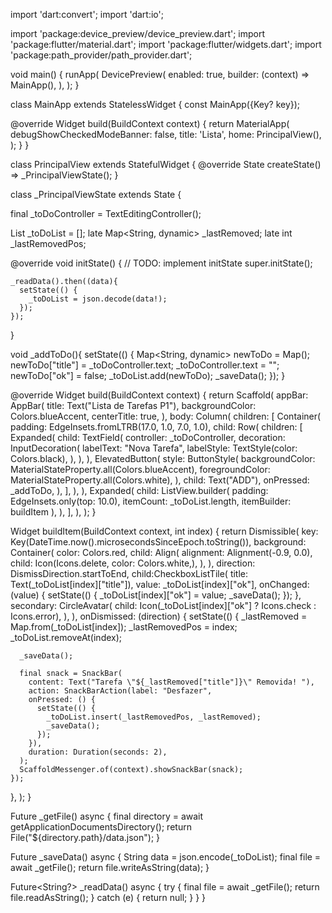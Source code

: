 import 'dart:convert';
import 'dart:io';

import 'package:device_preview/device_preview.dart';
import 'package:flutter/material.dart';
import 'package:flutter/widgets.dart';
import 'package:path_provider/path_provider.dart';

void main() {
  runApp(
    DevicePreview(
      enabled: true,
      builder: (context) => MainApp(),
    ),
  );
}

class MainApp extends StatelessWidget {
  const MainApp({Key? key});

  @override
  Widget build(BuildContext context) {
    return MaterialApp(
      debugShowCheckedModeBanner: false,
      title: 'Lista',
      home: PrincipalView(),
    );
  }
}

class PrincipalView extends StatefulWidget {
  @override
  State<PrincipalView> createState() => _PrincipalViewState();
}

class _PrincipalViewState extends State<PrincipalView> {
  
  final _toDoController = TextEditingController();

  List _toDoList = [];
  late Map<String, dynamic> _lastRemoved;
  late int _lastRemovedPos;

  @override
  void initState() {
    // TODO: implement initState
    super.initState();

    _readData().then((data){
      setState(() {
        _toDoList = json.decode(data!);
      });
    });
  }

  void _addToDo(){
      setState(() {
        Map<String, dynamic> newToDo = Map();
      newToDo["title"] = _toDoController.text;
      _toDoController.text = "";
      newToDo["ok"] = false;
      _toDoList.add(newToDo);
      _saveData();
      });
  }

  @override
  Widget build(BuildContext context) {
    return Scaffold(
      appBar: AppBar(
        title: Text("Lista de Tarefas P1"),
        backgroundColor: Colors.blueAccent,
        centerTitle: true,
      ),
      body: Column(
        children: <Widget>[
          Container(
            padding: EdgeInsets.fromLTRB(17.0, 1.0, 7.0, 1.0),
            child: Row(
              children: <Widget>[
                Expanded(
                  child: TextField(
                    controller: _toDoController,
                    decoration: InputDecoration(
                      labelText: "Nova Tarefa",
                      labelStyle: TextStyle(color: Colors.black),
                    ),
                  ),
                ),
                ElevatedButton(
                  style: ButtonStyle(
                    backgroundColor:
                        MaterialStateProperty.all(Colors.blueAccent),
                    foregroundColor: MaterialStateProperty.all(Colors.white),
                  ),
                  child: Text("ADD"),
                  onPressed: _addToDo,
                ),
              ],
            ),
          ),
          Expanded(
            child: ListView.builder(
              padding: EdgeInsets.only(top: 10.0),
              itemCount: _toDoList.length,
              itemBuilder: buildItem
            ),
          ),
        ],
      ),
    );
  }

  Widget buildItem(BuildContext context, int index) {
    return Dismissible(
      key: Key(DateTime.now().microsecondsSinceEpoch.toString()),
      background: Container(
        color: Colors.red,
        child: Align(
          alignment: Alignment(-0.9, 0.0),
          child: Icon(Icons.delete, color: Colors.white,),
        ),
      ),
      direction: DismissDirection.startToEnd,
      child:CheckboxListTile(
      title: Text(_toDoList[index]["title"]),
      value: _toDoList[index]["ok"],
      onChanged: (value) {
        setState(() {
          _toDoList[index]["ok"] = value;
          _saveData();
        });
      },
      secondary: CircleAvatar(
        child: Icon(_toDoList[index]["ok"] ? Icons.check : Icons.error),
      ),
    ),
    onDismissed: (direction) {
      setState(() {
        _lastRemoved = Map.from(_toDoList[index]);
      _lastRemovedPos = index;
      _toDoList.removeAt(index);

      _saveData();

      final snack = SnackBar(
        content: Text("Tarefa \"${_lastRemoved["title"]}\" Removida! "),
        action: SnackBarAction(label: "Desfazer",
        onPressed: () {
          setState(() {
            _toDoList.insert(_lastRemovedPos, _lastRemoved);
            _saveData();
          });
        }),
        duration: Duration(seconds: 2),
      );
      ScaffoldMessenger.of(context).showSnackBar(snack);
    });
  },
  );
  }


  Future<File> _getFile() async {
    final directory = await getApplicationDocumentsDirectory();
    return File("${directory.path}/data.json");
  }

  Future<File> _saveData() async {
    String data = json.encode(_toDoList);
    final file = await _getFile();
    return file.writeAsString(data);
  }

  Future<String?> _readData() async {
    try {
      final file = await _getFile();
      return file.readAsString();
    } catch (e) {
      return null;
    }
  }
}
